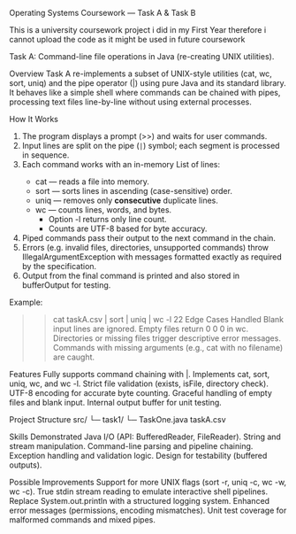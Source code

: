 Operating Systems Coursework — Task A & Task B  

This is a university coursework project i did in my First Year therefore i cannot upload the code as it might be used in future coursework

Task A: Command-line file operations in Java (re-creating UNIX utilities).  

Overview
Task A re-implements a subset of UNIX-style utilities (cat, wc, sort, uniq) and the pipe operator (|) using pure Java and its standard library.  
It behaves like a simple shell where commands can be chained with pipes, processing text files line-by-line without using external processes.

How It Works

1. The program displays a prompt (>>) and waits for user commands.  
2. Input lines are split on the pipe (`|`) symbol; each segment is processed in sequence.  
3. Each command works with an in-memory List<String> of lines:
   - cat <file> — reads a file into memory.  
   - sort — sorts lines in ascending (case-sensitive) order.  
   - uniq — removes only **consecutive** duplicate lines.  
   - wc — counts lines, words, and bytes.  
     - Option -l returns only line count.  
     - Counts are UTF-8 based for byte accuracy.  
4. Piped commands pass their output to the next command in the chain.  
5. Errors (e.g. invalid files, directories, unsupported commands) throw IllegalArgumentException with messages formatted exactly as required by the specification.  
6. Output from the final command is printed and also stored in bufferOutput for testing.  

Example:
>> cat taskA.csv | sort | uniq | wc -l
22
Edge Cases Handled
Blank input lines are ignored.
Empty files return 0 0 0 in wc.
Directories or missing files trigger descriptive error messages.
Commands with missing arguments (e.g., cat with no filename) are caught.

Features
Fully supports command chaining with |.
Implements cat, sort, uniq, wc, and wc -l.
Strict file validation (exists, isFile, directory check).
UTF-8 encoding for accurate byte counting.
Graceful handling of empty files and blank input.
Internal output buffer for unit testing.

Project Structure 
src/
 └─ task1/
     └─ TaskOne.java
taskA.csv        

Skills Demonstrated
Java I/O (API: BufferedReader, FileReader).
String and stream manipulation.
Command-line parsing and pipeline chaining.
Exception handling and validation logic.
Design for testability (buffered outputs).

Possible Improvements
Support for more UNIX flags (sort -r, uniq -c, wc -w, wc -c).
True stdin stream reading to emulate interactive shell pipelines.
Replace System.out.println with a structured logging system.
Enhanced error messages (permissions, encoding mismatches).
Unit test coverage for malformed commands and mixed pipes.
